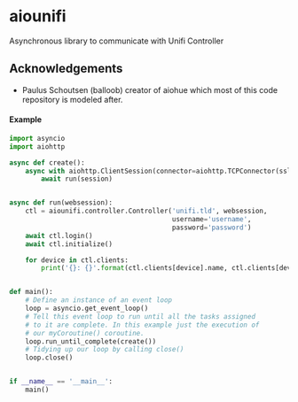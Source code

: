 # aiounifi
Asynchronous library to communicate with Unifi Controller

## Acknowledgements
* Paulus Schoutsen (balloob) creator of aiohue which most of this code repository is modeled after.

#### Example
```python
import asyncio
import aiohttp

async def create():
    async with aiohttp.ClientSession(connector=aiohttp.TCPConnector(ssl=False)) as session:
        await run(session)


async def run(websession):
    ctl = aiounifi.controller.Controller('unifi.tld', websession,
                                         username='username',
                                         password='password')
    await ctl.login()
    await ctl.initialize()

    for device in ctl.clients:
        print('{}: {}'.format(ctl.clients[device].name, ctl.clients[device].ip))


def main():
    # Define an instance of an event loop
    loop = asyncio.get_event_loop()
    # Tell this event loop to run until all the tasks assigned
    # to it are complete. In this example just the execution of
    # our myCoroutine() coroutine.
    loop.run_until_complete(create())
    # Tidying up our loop by calling close()
    loop.close()


if __name__ == '__main__':
    main()
```
